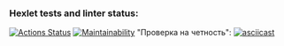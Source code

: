 ### Hexlet tests and linter status:
[![Actions Status](https://github.com/klerok/frontend-project-44/actions/workflows/hexlet-check.yml/badge.svg)](https://github.com/klerok/frontend-project-44/actions)
[![Maintainability](https://api.codeclimate.com/v1/badges/36910958775d0a3669f4/maintainability)](https://codeclimate.com/github/klerok/frontend-project-44/maintainability)
"Проверка на четность":
[![asciicast](https://asciinema.org/a/IfLEU7TSfxpQJIviGevPnDyVh.svg)](https://asciinema.org/a/IfLEU7TSfxpQJIviGevPnDyVh)